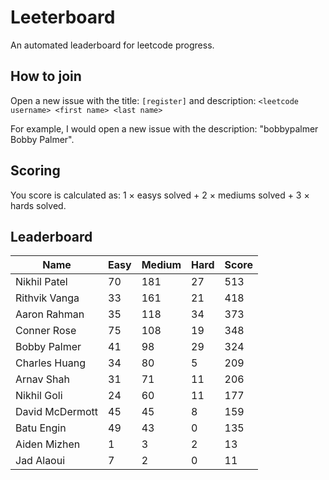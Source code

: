 # Leeterboard

An automated leaderboard for leetcode progress.

## How to join

Open a new issue with the title: `[register]` and description:
`<leetcode username> <first name> <last name>`

For example, I would open a new issue with the description: "bobbypalmer Bobby Palmer".

## Scoring

You score is calculated as:
1 $\times$ easys solved + 2 $\times$ mediums solved + 3 $\times$ hards solved.

## Leaderboard
| Name | Easy | Medium | Hard | Score |
| --- | --- | --- | --- | --- |
| Nikhil Patel | 70 | 181 | 27 | 513 |
| Rithvik Vanga | 33 | 161 | 21 | 418 |
| Aaron Rahman | 35 | 118 | 34 | 373 |
| Conner Rose | 75 | 108 | 19 | 348 |
| Bobby Palmer | 41 | 98 | 29 | 324 |
| Charles Huang | 34 | 80 | 5 | 209 |
| Arnav Shah | 31 | 71 | 11 | 206 |
| Nikhil Goli | 24 | 60 | 11 | 177 |
| David McDermott | 45 | 45 | 8 | 159 |
| Batu Engin | 49 | 43 | 0 | 135 |
| Aiden Mizhen | 1 | 3 | 2 | 13 |
| Jad Alaoui | 7 | 2 | 0 | 11 |

